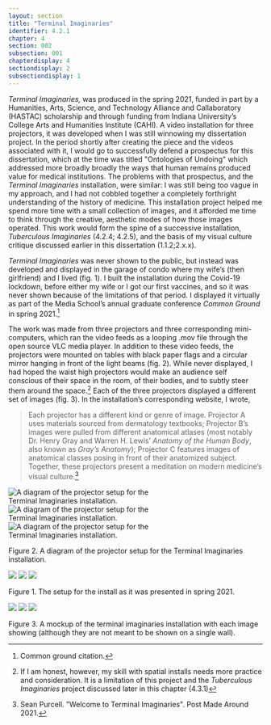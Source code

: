 ```yaml
---
layout: section
title: "Terminal Imaginaries"
identifier: 4.2.1
chapter: 4
section: 002
subsection: 001
chapterdisplay: 4
sectiondisplay: 2
subsectiondisplay: 1
---
```



*Terminal Imaginaries,* was produced in the spring 2021, funded in part by a Humanities, Arts, Science, and Technology Alliance and Callaboratory (HASTAC) scholarship and through funding from Indiana University’s College Arts and Humanities Institute (CAHI). A video installation for three projectors, it was developed when I was still winnowing my dissertation project. In the period shortly after creating the piece and the videos associated with it, I would go to successfully defend a prospectus for this dissertation, which at the time was titled "Ontologies of Undoing" which addressed more broadly broadly the ways that human remains produced value for medical institutions. The problems with that prospectus, and the *Terminal Imaginaries* installation, were similar: I was still being too vague in my approach, and I had not cobbled together a completely forthright understanding of the history of medicine. This installation project helped me spend more time with a small collection of images, and it afforded me time to think through the creative, aesthetic modes of how those images operated. This work would form the spine of a successive installation, *Tuberculous Imaginaries* (4.2.4; 4.2.5), and the basis of my visual culture critique discussed earlier in this dissertation (1.1.2;2.x.x).

*Terminal Imaginaries* was never shown to the public, but instead was developed and displayed in the garage of condo where my wife’s (then girlfriend) and I lived (fig. 1). I built the installation during the Covid-19 lockdown, before either my wife or I got our first vaccines, and so it was never shown because of the limitations of that period. I displayed it virtually as part of the Media School’s annual graduate conference *Common Ground* in spring 2021.[^fn1] 

The work was made from three projectors and three corresponding mini-computers, which ran the video feeds as a looping .mov file through the open source VLC media player. In addition to these video feeds, the projectors were mounted on tables with black paper flags and a circular mirror hanging in front of the light beams (fig. 2). While never displayed, I had hoped the waist high projectors would make an audience self conscious of their space in the room, of their bodies, and to subtly steer them around the space.[^fn2] Each of the three projectors displayed a different set of images (fig. 3). In the installation’s corresponding website, I wrote, 

>Each projector has a different kind or genre of image. Projector A uses materials sourced from dermatology textbooks; Projector B’s images were pulled from different anatomical atlases (most notably Dr. Henry Gray and Warren H. Lewis’ *Anatomy of the Human Body*, also known as *Gray’s Anatomy*); Projector C features images of anatomical classes posing in front of their anatomized subject. Together, these projectors present a meditation on modern medicine’s visual culture.[^fn3]

<img id="terminalimaginariestopdown" class ="opaque" src="{{ site.baseurl }}/assets/items/terminalimaginariestopdown.jpg" alt="A diagram of the projector setup for the Terminal Imaginaries installation." style="max-width:60%;height:auto;">
<img id="terminalimaginariestopdown" class ="transparent" src="{{ site.baseurl }}/assets/items/terminalimaginariestopdown.jpg" alt="A diagram of the projector setup for the Terminal Imaginaries installation." style="max-width:60%;height:auto;">
<img id="terminalimaginariestopdown" class ="partially-opaque" src="{{ site.baseurl }}/assets/items/terminalimaginariestopdown.jpg" alt="A diagram of the projector setup for the Terminal Imaginaries installation." style="max-width:60%;height:auto;">

Figure 2. A diagram of the projector setup for the Terminal Imaginaries installation.


<img id="terminalimaginarieslivetest" class="opaque" src="{{ site.baseurl }}/assets/items/terminalimaginarieslivetest_opaque.jpg">
<img id="terminalimaginarieslivetest" class="transparent" src="{{ site.baseurl }}/assets/items/terminalimaginarieslivetes.jpg">
<img id="terminalimaginarieslivetest" class="partially-opaque" src="{{ site.baseurl }}/assets/items/terminalimaginarieslivetest_partial.jpg">

Figure 1. The setup for the install as it was presented in spring 2021.

<img id="terminalimaginariesallinone" class="opaque" src="{{ site.baseurl }}/assets/items/terminalimaginariesallinone_opaque.jpg">
<img id="terminalimaginariesallinone" class="transparent" src="{{ site.baseurl }}/assets/items/terminalimaginariesallinone.jpg">
<img id="terminalimaginariesallinone" class="partially-opaque" src="{{ site.baseurl }}/assets/items/terminalimaginariesallinone_partial.jpg">

Figure 3. A mockup of the terminal imaginaries installation with each image showing (although they are not meant to be shown on a single wall).

[^fn1]: Common ground citation.

[^fn2]: If I am honest, however, my skill with spatial installs needs more practice and consideration. It is a limitation of this project and the *Tuberculous Imaginaries* project discussed later in this chapter (4.3.1)

[^fn3]: Sean Purcell. "Welcome to Terminal Imaginaries". Post Made Around 2021.